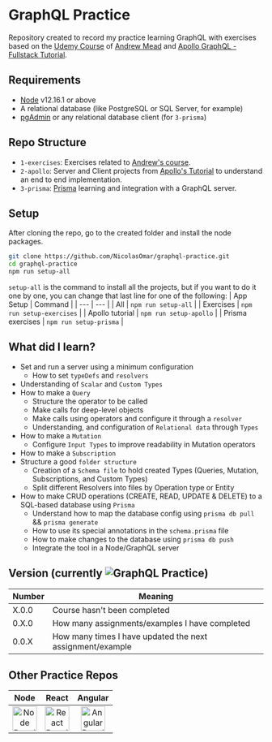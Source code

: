 # GraphQL Practice
Repository created to record my practice learning GraphQL with exercises based on the [Udemy Course](https://www.udemy.com/course/graphql-bootcamp) of [Andrew Mead](https://www.udemy.com/user/andrewmead/) and [Apollo GraphQL - Fullstack Tutorial](https://www.apollographql.com/docs/tutorial/introduction/).

## Requirements
 - [Node](https://nodejs.org/en/download/) v12.16.1 or above
 - A relational database (like PostgreSQL or SQL Server, for example)
 - [pgAdmin](https://www.pgadmin.org/) or any relational database client (for `3-prisma`)

## Repo Structure
 - `1-exercises`: Exercises related to [Andrew's course](https://www.udemy.com/course/graphql-bootcamp).
 - `2-apollo`: Server and Client projects from [Apollo's Tutorial](https://www.apollographql.com/docs/tutorial/introduction/) to understand an end to end implementation.
 - `3-prisma`: [Prisma](https://www.prisma.io/) learning and integration with a GraphQL server.

## Setup
After cloning the repo, go to the created folder and install the node packages.
```sh
git clone https://github.com/NicolasOmar/graphql-practice.git
cd graphql-practice
npm run setup-all
```
`setup-all` is the command to install all the projects, but if you want to do it one by one, you can change that last line for one of the following:
| App Setup | Command |
| --- | --- |
| All | `npm run setup-all` |
| Exercises | `npm run setup-exercises` |
| Apollo tutorial | `npm run setup-apollo` |
| Prisma exercises | `npm run setup-prisma` |

## What did I learn?
  - Set and run a server using a minimum configuration
    - How to set `typeDefs` and `resolvers`
  - Understanding of `Scalar` and `Custom Types`
  - How to make a `Query`
    - Structure the operator to be called
    - Make calls for deep-level objects
    - Make calls using operators and configure it through a `resolver`
    - Understanding, and configuration of `Relational data` through `Types`
  - How to make a `Mutation`
    - Configure `Input Types` to improve readability in Mutation operators
  - How to make a `Subscription`
  - Structure a good `folder structure`
    - Creation of a `Schema file` to hold created Types (Queries, Mutation, Subscriptions, and Custom Types)
    - Split different Resolvers into files by Operation type or Entity
  - How to make CRUD operations (CREATE, READ, UPDATE & DELETE) to a SQL-based database using `Prisma`
    - Understand how to map the database config using `prisma db pull` && `prisma generate`
    - How to use its special annotations in the `schema.prisma` file
    - How to make changes to the database using `prisma db push`
    - Integrate the tool in a Node/GraphQL server

## Version (currently ![GraphQL Practice](https://img.shields.io/github/package-json/v/nicolasomar/graphql-practice?color=success&label=%20&style=flat-square))
| Number | Meaning |
| --- | --- |
| X.0.0 | Course hasn't been completed |
| 0.X.0 | How many assignments/examples I have completed |
| 0.0.X | How many times I have updated the next assignment/example |

## Other Practice Repos
| Node | React | Angular |
| :---: | :---: | :---: |
| [<img src="https://cdn.svgporn.com/logos/nodejs-icon.svg" title="Node Practice Repo" alt="Node Practice Repo" width="48px">](https://github.com/NicolasOmar/node-practice) | [<img src="https://cdn.svgporn.com/logos/react.svg" title="React Practice Repo" alt="React Practice Repo" width="48px">](https://github.com/NicolasOmar/react-practice) | [<img src="https://cdn.svgporn.com/logos/angular-icon.svg" title="Angular Practice Repo" alt="Angular Practice Repo" width="48px">](https://github.com/NicolasOmar/angular-practice) |